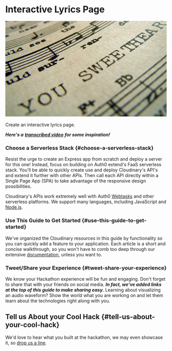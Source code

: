 # Interactive Lyrics Page

![](../.gitbook/assets/song-lyrics.jpg)

Create an interactive lyrics page.

_**Here's a**_ [_**transcribed video**_](https://codepen.io/dzeitman/live/PQdWvm) _**for some inspiration!**_

### Choose a Serverless Stack {#choose-a-serverless-stack}

Resist the urge to create an Express app from scratch and deploy a server for this one! Instead, focus on building on Auth0 extend's FaaS serverless stack. You'll be able to quickly create use and deploy Cloudinary's API's and extend it further with other APIs. Then call each API directly within a Single Page App \(SPA\) to take advantage of the responsive design possibilities.

Cloudinary's APIs work extremely well with Auth0 [Webtasks](https://webtask.io) and other serverless platforms. We support many languages, including JavaScript and [Node.js](https://cloudinary.com/documentation/node_integration).

### Use This Guide to Get Started {#use-this-guide-to-get-started}

We've organized the Cloudinary resources in this guide by functionality so you can quickly add a feature to your application. Each article is a short and concise walkthrough, so you won't have to comb too deep through our extensive [documentation](https://cloudinary.com/documentation), unless you want to.

### Tweet/Share your Experience {#tweet-share-your-experience}

We know your Hackathon experience will be fun and engaging. Don't forget to share that with your friends on social media. _**In fact, we've added links at the top of this guide to make sharing easy.**_ Learning about visualizing an audio waveform? Show the world what you are working on and let them learn about the technologies right along with you.

## Tell us About your Cool Hack {#tell-us-about-your-cool-hack}

We'd love to hear what you built at the hackathon, we may even showcase it, so [drop us a line](mailto:Dan.Gilmore@cloudinary.com).

